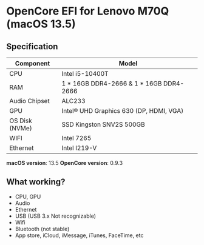 # OpenCore EFI for Lenovo M70Q (macOS 13.5)

## Specification
| **Component** | **Model** |
| ------------- | --------- |
| CPU | Intel i5-10400T |
| RAM | 1 * 16GB DDR4-2666 & 1 * 16GB DDR4-2666|
| Audio Chipset | ALC233 |
| GPU | Intel® UHD Graphics 630 (DP, HDMI, VGA) |
| OS Disk (NVMe) | SSD Kingston SNV2S 500GB |
| WIFI | Intel 7265 |
| Ethernet | Intel I219-V |

**macOS version**: 13.5
**OpenCore version**: 0.9.3

## What working?

- CPU, GPU
- Audio
- Ethernet
- USB (USB 3.x Not recognizable)
- Wifi
- Bluetooth (not stable)
- App store, iCloud, iMessage, iTunes, FaceTime, etc
